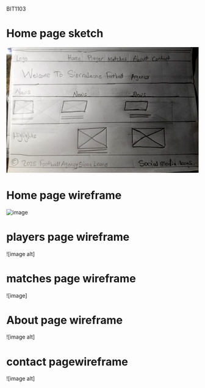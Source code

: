 
BIT1103
# Home page sketch
![image alt](https://github.com/Olatunde2025/olatunderahman-905004640/blob/d5e4aa2c19ad1f859574a219f79d521d337b9c0a/hand%20draw%20sketch.jpg)
# Home page wireframe
![image]()

# players page wireframe 
![image alt]
# matches page wireframe
![image]
# About page wireframe
![image alt]

# contact pagewireframe
![image alt]
